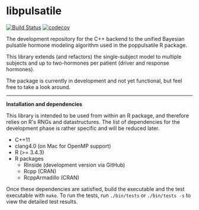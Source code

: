 # libpulsatile

[![Build Status](https://travis-ci.org/BayesPulse/libpulsatile.svg?branch=master)](https://travis-ci.org/BayesPulse/libpulsatile)
[![codecov](https://codecov.io/gh/BayesPulse/libpulsatile/branch/master/graph/badge.svg)](https://codecov.io/gh/BayesPulse/libpulsatile)


The development repository for the C++ backend to the unified Bayesian pulsatile
hormone modeling algorithm used in the poppulsatile R package.

This library extends (and refactors) the single-subject model to multiple
subjects and up to two-hormones per patient (driver and response hormones).

The package is currently in development and not yet functional, but feel free to
take a look around.

---

**Installation and dependencies**

This library is intended to be used from within an R package, and therefore
relies on R's RNGs and datastructures.  The list of dependencies for the
development phase is rather specific and will be reduced later.

- C++11
- clang4.0 (on Mac for OpenMP support)
- R (>= 3.4.3)
- R packages
  - RInside (development version via GitHub)
  - Rcpp (CRAN)
  - RcppArmadillo (CRAN)

Once these dependencies are satisfied, build the executable and the test
executable with `make`.  To run the tests, run `./bin/tests` or `./bin/tests -s`
to view the detailed test results.

